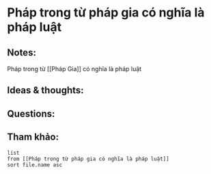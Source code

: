 # Pháp trong từ pháp gia có nghĩa là pháp luật

## Notes:
Pháp trong từ [[Pháp Gia]] có nghĩa là pháp luật

## Ideas & thoughts:

## Questions:


## Tham khảo:
```dataview
list
from [[Pháp trong từ pháp gia có nghĩa là pháp luật]]
sort file.name asc
```